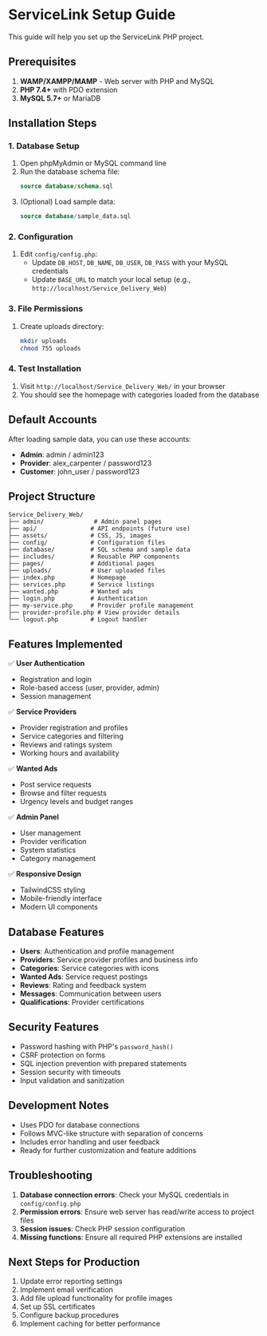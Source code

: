 # ServiceLink Setup Guide

This guide will help you set up the ServiceLink PHP project.

## Prerequisites

1. **WAMP/XAMPP/MAMP** - Web server with PHP and MySQL
2. **PHP 7.4+** with PDO extension
3. **MySQL 5.7+** or MariaDB

## Installation Steps

### 1. Database Setup

1. Open phpMyAdmin or MySQL command line
2. Run the database schema file:
   ```sql
   source database/schema.sql
   ```
3. (Optional) Load sample data:
   ```sql
   source database/sample_data.sql
   ```

### 2. Configuration

1. Edit `config/config.php`:
   - Update `DB_HOST`, `DB_NAME`, `DB_USER`, `DB_PASS` with your MySQL credentials
   - Update `BASE_URL` to match your local setup (e.g., `http://localhost/Service_Delivery_Web`)

### 3. File Permissions

1. Create uploads directory:
   ```bash
   mkdir uploads
   chmod 755 uploads
   ```

### 4. Test Installation

1. Visit `http://localhost/Service_Delivery_Web/` in your browser
2. You should see the homepage with categories loaded from the database

## Default Accounts

After loading sample data, you can use these accounts:

- **Admin**: admin / admin123
- **Provider**: alex_carpenter / password123  
- **Customer**: john_user / password123

## Project Structure

```
Service_Delivery_Web/
├── admin/              # Admin panel pages
├── api/               # API endpoints (future use)
├── assets/            # CSS, JS, images
├── config/            # Configuration files
├── database/          # SQL schema and sample data
├── includes/          # Reusable PHP components
├── pages/             # Additional pages
├── uploads/           # User uploaded files
├── index.php          # Homepage
├── services.php       # Service listings
├── wanted.php         # Wanted ads
├── login.php          # Authentication
├── my-service.php     # Provider profile management
├── provider-profile.php # View provider details
└── logout.php         # Logout handler
```

## Features Implemented

✅ **User Authentication**
- Registration and login
- Role-based access (user, provider, admin)
- Session management

✅ **Service Providers**
- Provider registration and profiles
- Service categories and filtering
- Reviews and ratings system
- Working hours and availability

✅ **Wanted Ads**
- Post service requests
- Browse and filter requests
- Urgency levels and budget ranges

✅ **Admin Panel**
- User management
- Provider verification
- System statistics
- Category management

✅ **Responsive Design**
- TailwindCSS styling
- Mobile-friendly interface
- Modern UI components

## Database Features

- **Users**: Authentication and profile management
- **Providers**: Service provider profiles and business info
- **Categories**: Service categories with icons
- **Wanted Ads**: Service request postings
- **Reviews**: Rating and feedback system
- **Messages**: Communication between users
- **Qualifications**: Provider certifications

## Security Features

- Password hashing with PHP's `password_hash()`
- CSRF protection on forms
- SQL injection prevention with prepared statements
- Session security with timeouts
- Input validation and sanitization

## Development Notes

- Uses PDO for database connections
- Follows MVC-like structure with separation of concerns
- Includes error handling and user feedback
- Ready for further customization and feature additions

## Troubleshooting

1. **Database connection errors**: Check your MySQL credentials in `config/config.php`
2. **Permission errors**: Ensure web server has read/write access to project files
3. **Session issues**: Check PHP session configuration
4. **Missing functions**: Ensure all required PHP extensions are installed

## Next Steps for Production

1. Update error reporting settings
2. Implement email verification
3. Add file upload functionality for profile images
4. Set up SSL certificates
5. Configure backup procedures
6. Implement caching for better performance
